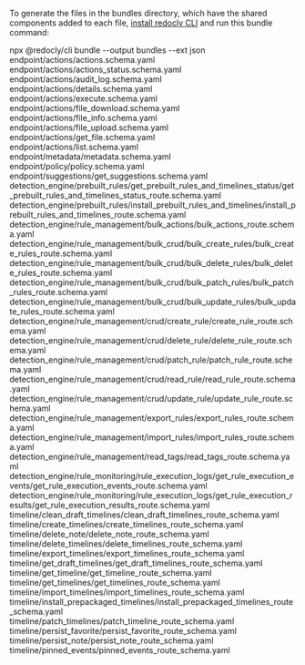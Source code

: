 To generate the files in the bundles directory, which have the shared components added to each file, 
[install redocly CLI](https://redocly.com/docs/cli/installation/) and run this bundle command:

npx @redocly/cli bundle --output bundles --ext json \
endpoint/actions/actions.schema.yaml \
endpoint/actions/actions_status.schema.yaml \
endpoint/actions/audit_log.schema.yaml \
endpoint/actions/details.schema.yaml \
endpoint/actions/execute.schema.yaml \
endpoint/actions/file_download.schema.yaml \
endpoint/actions/file_info.schema.yaml \
endpoint/actions/file_upload.schema.yaml \
endpoint/actions/get_file.schema.yaml \
endpoint/actions/list.schema.yaml \
endpoint/metadata/metadata.schema.yaml \
endpoint/policy/policy.schema.yaml \
endpoint/suggestions/get_suggestions.schema.yaml \
detection_engine/prebuilt_rules/get_prebuilt_rules_and_timelines_status/get_prebuilt_rules_and_timelines_status_route.schema.yaml \
detection_engine/prebuilt_rules/install_prebuilt_rules_and_timelines/install_prebuilt_rules_and_timelines_route.schema.yaml \
detection_engine/rule_management/bulk_actions/bulk_actions_route.schema.yaml \
detection_engine/rule_management/bulk_crud/bulk_create_rules/bulk_create_rules_route.schema.yaml \
detection_engine/rule_management/bulk_crud/bulk_delete_rules/bulk_delete_rules_route.schema.yaml \
detection_engine/rule_management/bulk_crud/bulk_patch_rules/bulk_patch_rules_route.schema.yaml \
detection_engine/rule_management/bulk_crud/bulk_update_rules/bulk_update_rules_route.schema.yaml \
detection_engine/rule_management/crud/create_rule/create_rule_route.schema.yaml \
detection_engine/rule_management/crud/delete_rule/delete_rule_route.schema.yaml \
detection_engine/rule_management/crud/patch_rule/patch_rule_route.schema.yaml \
detection_engine/rule_management/crud/read_rule/read_rule_route.schema.yaml \
detection_engine/rule_management/crud/update_rule/update_rule_route.schema.yaml \
detection_engine/rule_management/export_rules/export_rules_route.schema.yaml \
detection_engine/rule_management/import_rules/import_rules_route.schema.yaml \
detection_engine/rule_management/read_tags/read_tags_route.schema.yaml \
detection_engine/rule_monitoring/rule_execution_logs/get_rule_execution_events/get_rule_execution_events_route.schema.yaml \
detection_engine/rule_monitoring/rule_execution_logs/get_rule_execution_results/get_rule_execution_results_route.schema.yaml \
timeline/clean_draft_timelines/clean_draft_timelines_route_schema.yaml \
timeline/create_timelines/create_timelines_route_schema.yaml \
timeline/delete_note/delete_note_route_schema.yaml \
timeline/delete_timelines/delete_timelines_route_schema.yaml \
timeline/export_timelines/export_timelines_route_schema.yaml \
timeline/get_draft_timelines/get_draft_timelines_route_schema.yaml \
timeline/get_timeline/get_timeline_route_schema.yaml \
timeline/get_timelines/get_timelines_route_schema.yaml \
timeline/import_timelines/import_timelines_route_schema.yaml \
timeline/install_prepackaged_timelines/install_prepackaged_timelines_route_schema.yaml \
timeline/patch_timelines/patch_timeline_route_schema.yaml \
timeline/persist_favorite/persist_favorite_route_schema.yaml \
timeline/persist_note/persist_note_route_schema.yaml \
timeline/pinned_events/pinned_events_route_schema.yaml